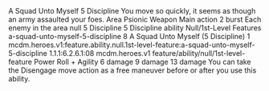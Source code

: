 <ability>
  <name>A Squad Unto Myself</name>
  <cost>5 Discipline</cost>
  <flavor>You move so quickly, it seems as though an army assaulted your foes.</flavor>
  <keywords>
    <keyword>Area</keyword>
    <keyword>Psionic</keyword>
    <keyword>Weapon</keyword>
  </keywords>
  <type>Main action</type>
  <distance>2 burst</distance>
  <target>Each enemy in the area</target>
  <metadata>
    <class>null</class>
    <cost>5 Discipline</cost>
    <cost_amount>5</cost_amount>
    <cost_resource>Discipline</cost_resource>
    <feature_type>ability</feature_type>
    <file_dpath>Null/1st-Level Features</file_dpath>
    <item_id>a-squad-unto-myself-5-discipline</item_id>
    <item_index>8</item_index>
    <item_name>A Squad Unto Myself (5 Discipline)</item_name>
    <level>1</level>
    <scc>mcdm.heroes.v1:feature.ability.null.1st-level-feature:a-squad-unto-myself-5-discipline</scc>
    <scdc>1.1.1:6.2.6.1:08</scdc>
    <source>mcdm.heroes.v1</source>
    <type>feature/ability/null/1st-level-feature</type>
  </metadata>
  <effects>
    <effect type="roll">
      <roll>Power Roll + Agility</roll>
      <t1>6 damage</t1>
      <t2>9 damage</t2>
      <t3>13 damage</t3>
    </effect>
    <effect type="mundane">You can take the Disengage move action as a free maneuver before or after you use this ability.</effect>
  </effects>
</ability>
